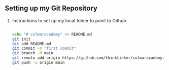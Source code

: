 ## Setting up my Git Repository

1. Instructions to set up my local folder to point to Github

    ```bash
    
    echo "# colmaracademy" >> README.md
    git init
    git add README.md
    git commit -m "first commit"
    git branch -M main
    git remote add origin https://github.com/thinktinker/colmaracademy.git
    git push -u origin main

    ```

